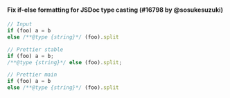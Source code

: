 #### Fix if-else formatting for JSDoc type casting (#16798 by @sosukesuzuki)

<!-- prettier-ignore -->
```jsx
// Input
if (foo) a = b
else /**@type {string}*/ (foo).split

// Prettier stable
if (foo) a = b;
/**@type {string}*/ else (foo).split;

// Prettier main
if (foo) a = b
else /**@type {string}*/ (foo).split
```
